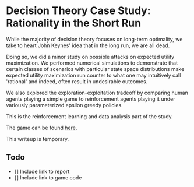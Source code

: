 # Decision Theory Case Study: Rationality in the Short Run

While the majority of decision theory focuses on long-term optimality, we take to heart John Keynes' idea that in the long run, we are all dead.

Doing so, we did a minor study on possible attacks on expected utility maximization. We performed numerical simulations to demonstrate that certain classes of scenarios with particular state space distributions make expected utility maximization run counter to what one may intuitively call 'rational' and indeed, often result in undesirable outcomes.

We also explored the exploration-exploitation tradeoff by comparing human agents playing a simple game to reinforcement agents playing it under variously parameterized epsilon greedy policies.

This is the reinforcement learning and data analysis part of the study.

The game can be found [here](http://yustynn.tech/dt/game/part2).

This writeup is temporary.

## Todo
- [] Include link to report
- [] Include link to game code
